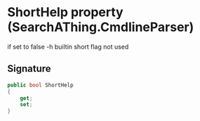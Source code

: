 # ShortHelp property (SearchAThing.CmdlineParser)
if set to false -h builtin short flag not used

## Signature
```csharp
public bool ShortHelp
{
    get;
    set;
}
```
